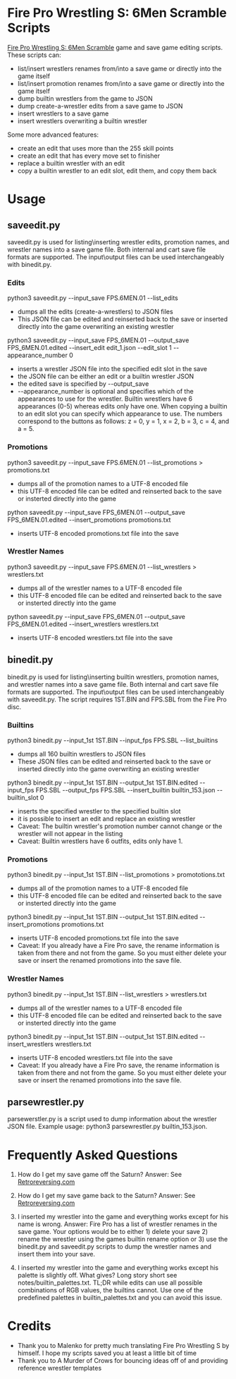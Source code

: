 # Fire Pro Wrestling S: 6Men Scramble Scripts
[Fire Pro Wrestling S: 6Men Scramble](https://segaretro.org/Fire_Pro_Wrestling_S:_6Men_Scramble) game and save game editing scripts. These scripts can:
- list/insert wrestlers renames from/into a save game or directly into the game itself
- list/insert promotion renames from/into a save game or directly into the game itself
- dump builtin wrestlers from the game to JSON
- dump create-a-wrestler edits from a save game to JSON
- insert wrestlers to a save game
- insert wrestlers overwriting a builtin wrestler

Some more advanced features:
- create an edit that uses more than the 255 skill points
- create an edit that has every move set to finisher
- replace a builtin wrestler with an edit
- copy a builtin wrestler to an edit slot, edit them, and copy them back

# Usage
## saveedit.py
saveedit.py is used for listing\inserting wrestler edits, promotion names, and wrestler names into a save game file. Both internal and cart save file formats are supported. The input\output files can be used interchangeably with binedit.py.

### Edits
python3 saveedit.py --input_save FPS.6MEN.01 --list_edits
- dumps all the edits (create-a-wrestlers) to JSON files
- This JSON file can be edited and reinserted back to the save or inserted directly into the game overwriting an existing wrestler

python3 saveedit.py --input_save FPS_6MEN.01 --output_save FPS_6MEN.01.edited --insert_edit edit_1.json --edit_slot 1 --appearance_number 0
- inserts a wrestler JSON file into the specified edit slot in the save
- the JSON file can be either an edit or a builtin wrestler JSON
- the edited save is specified by --output_save
- --appearance_number is optional and specifies which of the appearances to use for the wrestler. Builtin wrestlers have 6 appearances (0-5) whereas edits only have one. When copying a builtin to an edit slot you can specify which appearance to use. The numbers correspond to the buttons as follows: z = 0, y = 1, x = 2, b = 3, c = 4, and a = 5.

### Promotions
python3 saveedit.py --input_save FPS.6MEN.01 --list_promotions > promotions.txt
- dumps all of the promotion names to a UTF-8 encoded file
- this UTF-8 encoded file can be edited and reinserted back to the save or insterted directly into the game

python saveedit.py --input_save FPS_6MEN.01 --output_save FPS_6MEN.01.edited --insert_promotions promotions.txt
- inserts UTF-8 encoded promotions.txt file into the save

### Wrestler Names
python3 saveedit.py --input_save FPS.6MEN.01 --list_wrestlers > wrestlers.txt
- dumps all of the wrestler names to a UTF-8 encoded file
- this UTF-8 encoded file can be edited and reinserted back to the save or insterted directly into the game

python saveedit.py --input_save FPS_6MEN.01 --output_save FPS_6MEN.01.edited --insert_wrestlers wrestlers.txt
- inserts UTF-8 encoded wrestlers.txt file into the save

## binedit.py
binedit.py is used for listing\inserting builtin wrestlers, promotion names, and wrestler names into a save game file. Both internal and cart save file formats are supported. The input\output files can be used interchangeably with saveedit.py. The script requires 1ST.BIN and FPS.SBL from the Fire Pro disc.

### Builtins
python3 binedit.py --input_1st 1ST.BIN --input_fps FPS.SBL --list_builtins
- dumps all 160 builtin wrestlers to JSON files
- These JSON files can be edited and reinserted back to the save or inserted directly into the game overwriting an existing wrestler

python3 binedit.py --input_1st 1ST.BIN --output_1st 1ST.BIN.edited --input_fps FPS.SBL --output_fps FPS.SBL --insert_builtin builtin_153.json --builtin_slot 0
- inserts the specified wrestler to the specified builtin slot
- it is possible to insert an edit and replace an existing wrestler
- Caveat: The builtin wrestler's promotion number cannot change or the wrestler will not appear in the listing
- Caveat: Builtin wrestlers have 6 outfits, edits only have 1.

### Promotions
python3 binedit.py --input_1st 1ST.BIN --list_promotions > promototions.txt
- dumps all of the promotion names to a UTF-8 encoded file
- this UTF-8 encoded file can be edited and reinserted back to the save or insterted directly into the game

python3 binedit.py --input_1st 1ST.BIN --output_1st 1ST.BIN.edited --insert_promotions promotions.txt
- inserts UTF-8 encoded promotions.txt file into the save
- Caveat: If you already have a Fire Pro save, the rename information is taken from there and not from the game. So you must either delete your save or insert the renamed promotions into the save file.

### Wrestler Names
python3 binedit.py --input_1st 1ST.BIN --list_wrestlers > wrestlers.txt
- dumps all of the wrestler names to a UTF-8 encoded file
- this UTF-8 encoded file can be edited and reinserted back to the save or insterted directly into the game

python3 binedit.py --input_1st 1ST.BIN --output_1st 1ST.BIN.edited --insert_wrestlers wrestlers.txt
- inserts UTF-8 encoded wrestlers.txt file into the save
- Caveat: If you already have a Fire Pro save, the rename information is taken from there and not from the game. So you must either delete your save or insert the renamed promotions into the save file.

## parsewrestler.py
parsewerstler.py is a script used to dump information about the wrestler JSON file. Example usage: python3 parsewrestler.py builtin_153.json.

# Frequently Asked Questions
1) How do I get my save game off the Saturn?
Answer: See [Retroreversing.com](https://www.retroreversing.com/sega-saturn-save-data/)

2) How do I get my save game back to the Saturn?
Answer: See [Retroreversing.com](https://www.retroreversing.com/sega-saturn-save-data/)

3) I inserted my wrestler into the game and everything works except for his name is wrong.
Answer: Fire Pro has a list of wrestler renames in the save game. Your options would be to either 1) delete your save 2) rename the wrestler using the games builtin rename option or 3) use the binedit.py and saveedit.py scripts to dump the wrestler names and insert them into your save.

4) I inserted my wrestler into the game and everything works except his palette is slightly off. What gives?
Long story short see notes/builtin_palettes.txt. TL;DR while edits can use all possible combinations of RGB values, the builtins cannot. Use one of the predefined palettes in builtin_palettes.txt and you can avoid this issue.

# Credits
- Thank you to Malenko for pretty much translating Fire Pro Wrestling S by himself. I hope my scripts saved you at least a little bit of time
- Thank you to A Murder of Crows for bouncing ideas off of and providing reference wrestler templates
